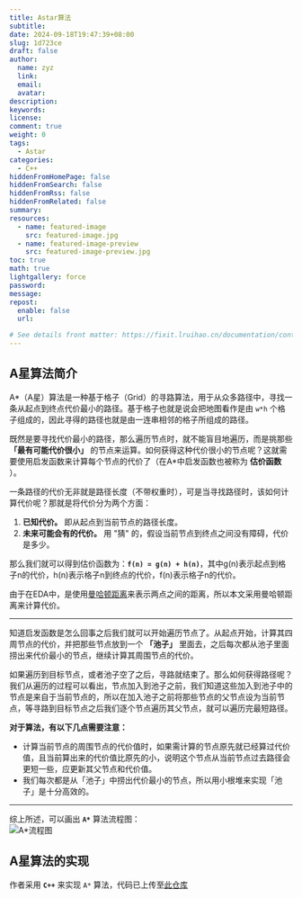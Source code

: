 ```yaml
---
title: Astar算法
subtitle:
date: 2024-09-18T19:47:39+08:00
slug: 1d723ce
draft: false
author:
  name: zyz
  link:
  email:
  avatar:
description:
keywords:
license:
comment: true
weight: 0
tags:
  - Astar
categories:
  - C++
hiddenFromHomePage: false
hiddenFromSearch: false
hiddenFromRss: false
hiddenFromRelated: false
summary:
resources:
  - name: featured-image
    src: featured-image.jpg
  - name: featured-image-preview
    src: featured-image-preview.jpg
toc: true
math: true
lightgallery: force
password:
message:
repost:
  enable: false
  url:

# See details front matter: https://fixit.lruihao.cn/documentation/content-management/introduction/#front-matter
---
```


## A星算法简介

A*（A星）算法是一种基于格子（Grid）的寻路算法，用于从众多路径中，寻找一条从起点到终点代价最小的路径。基于格子也就是说会把地图看作是由 `w*h` 个格子组成的，因此寻得的路径也就是由一连串相邻的格子所组成的路径。

既然是要寻找代价最小的路径，那么遍历节点时，就不能盲目地遍历，而是挑那些 **「最有可能代价很小」** 的节点来运算。如何获得这种代价很小的节点呢？这就需要使用启发函数来计算每个节点的代价了（在A*中启发函数也被称为 **估价函数** ）。

一条路径的代价无非就是路径长度（不带权重时），可是当寻找路径时，该如何计算代价呢？那就是将代价分为两个方面：

1. **已知代价。** 即从起点到当前节点的路径长度。
2. **未来可能会有的代价。** 用 "猜" 的，假设当前节点到终点之间没有障碍，代价是多少。

那么我们就可以得到估价函数为：**`f(n) = g(n) + h(n)`**，其中g(n)表示起点到格子n的代价，h(n)表示格子n到终点的代价，f(n)表示格子n的代价。

由于在EDA中，是使用[曼哈顿距离](https://zh.wikipedia.org/wiki/%E6%9B%BC%E5%93%88%E9%A0%93%E8%B7%9D%E9%9B%A2)来表示两点之间的距离，所以本文采用曼哈顿距离来计算代价。
___

知道启发函数是怎么回事之后我们就可以开始遍历节点了。从起点开始，计算其四周节点的代价，并把那些节点放到一个 **「池子」** 里面去，之后每次都从池子里面捞出来代价最小的节点，继续计算其周围节点的代价。

如果遍历到目标节点，或者池子空了之后，寻路就结束了。那么如何获得路径呢？我们从遍历的过程可以看出，节点加入到池子之前，我们知道这些加入到池子中的节点是来自于当前节点的，所以在加入池子之前将那些节点的父节点设为当前节点，等寻路到目标节点之后我们逐个节点遍历其父节点，就可以遍历完最短路径。

**对于算法，有以下几点需要注意：**

* 计算当前节点的周围节点的代价值时，如果需计算的节点原先就已经算过代价值，且当前算出来的代价值比原先的小，说明这个节点从当前节点过去路径会更短一些，应更新其父节点和代价值。
* 我们每次都是从「池子」中捞出代价最小的节点，所以用小根堆来实现「池子」是十分高效的。

___

综上所述，可以画出 **`A*`** 算法流程图：  
![A*流程图](/PostsImgs/AstarLearning_imgs/Astar.svg)

## A星算法的实现

作者采用 **`C++`** 来实现 `A*` 算法，代码已上传至[此仓库](https://github.com/YouZhiZheng/AStar)
